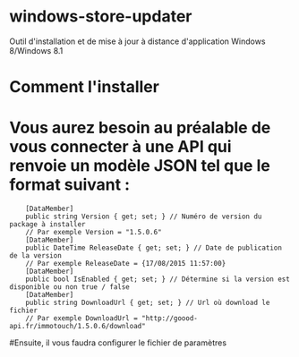 # windows-store-updater
Outil d'installation et de mise à jour à distance d'application Windows 8/Windows 8.1


# Comment l'installer
# Vous aurez besoin au préalable de vous connecter à une API qui renvoie un modèle JSON tel que le format suivant : 
        [DataMember]
        public string Version { get; set; } // Numéro de version du package à installer
        // Par exemple Version = "1.5.0.6"
        [DataMember]
        public DateTime ReleaseDate { get; set; } // Date de publication de la version
        // Par exemple ReleaseDate = {17/08/2015 11:57:00}
        [DataMember]
        public bool IsEnabled { get; set; } // Détermine si la version est disponible ou non true / false
        [DataMember]
        public string DownloadUrl { get; set; } // Url où download le fichier
        // Par exemple DownloadUrl = "http://goood-api.fr/immotouch/1.5.0.6/download"
        
        
#Ensuite, il vous faudra configurer le fichier de paramètres
